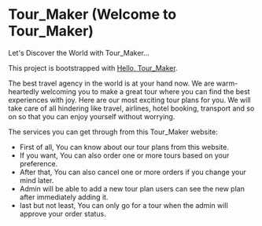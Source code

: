 # Tour_Maker (Welcome to Tour_Maker)
Let's Discover the World with Tour_Maker...

This project is bootstrapped with [Hello, Tour_Maker](https://tourmaker-react.web.app/).

The best travel agency in the world is at your hand now. We are warm-heartedly welcoming you to make a great tour where you can find the best experiences with joy. Here are our most exciting tour plans for you. We will take care of all hindering like travel, airlines, hotel booking,  transport and so on so that you can enjoy yourself without worrying.

The services you can get through from this Tour_Maker website:

- First of all, You can know about our tour plans from this website.
- If you want, You can also order one or more tours based on your preference.
- After that, You can also cancel one or more orders if you change your mind later.
- Admin will be able to add a new tour plan users can see the new plan after immediately adding it.
- last but not least, You can only go for a  tour when the admin will approve your order status.